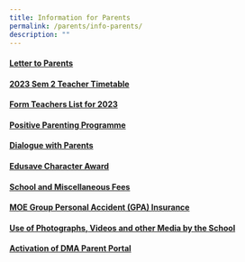 ```yaml
---
title: Information for Parents
permalink: /parents/info-parents/
description: ""
---
```

#### [Letter to Parents](/parents/info-for-parents/letters/)

#### [2023 Sem 2 Teacher Timetable](/files/Timetables/Teachers%20Timetable/teacher%20tt%20sem%202%202023-v8.pdf)

#### [Form Teachers List for 2023](/parents/info-for-parents/ft-list/)

#### [Positive Parenting Programme](/parents/info-for-parents/ppp/)

#### [Dialogue with Parents](/parents/info-for-parents/dwp/)

#### [Edusave Character Award](/parents/info-for-parents/edusave/)

#### [School and Miscellaneous Fees](/parents/info-for-parents/fees/)

#### [MOE Group Personal Accident (GPA) Insurance](/parents/info-for-parents/insurance/)

#### [Use of Photographs, Videos and other Media by the School](/parents/info-for-parents/usephoto/)

#### [Activation of DMA Parent Portal](/parents/info-for-parents/dma/)